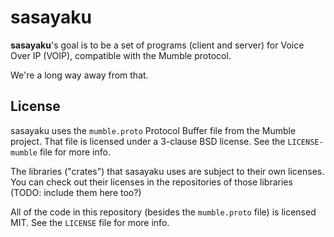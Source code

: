 # sasayaku

**sasayaku**'s goal is to be a set of programs (client and server) for Voice Over IP (VOIP),
compatible with the Mumble protocol.

We're a long way away from that.

## License

sasayaku uses the `mumble.proto` Protocol Buffer file from the Mumble project. That file is
licensed under a 3-clause BSD license. See the `LICENSE-mumble` file for more info.

The libraries ("crates") that sasayaku uses are subject to their own licenses. You can check
out their licenses in the repositories of those libraries (TODO: include them here too?)

All of the code in this repository (besides the `mumble.proto` file) is licensed MIT.
See the `LICENSE` file for more info.